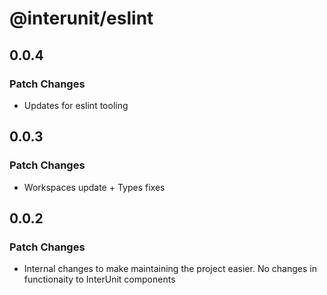 # @interunit/eslint

## 0.0.4

### Patch Changes

- Updates for eslint tooling

## 0.0.3

### Patch Changes

- Workspaces update + Types fixes

## 0.0.2

### Patch Changes

- Internal changes to make maintaining the project easier. No changes in functionaity to InterUnit components
